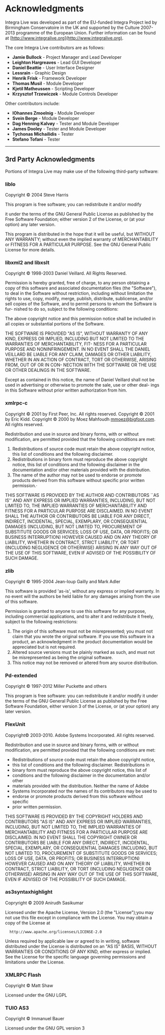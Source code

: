 
# Acknowledgments

Integra Live was developed as part of the EU-funded Integra Project led by Birmingham Conservatoire in the UK and supported by the Culture 2007-2013 programme of the European Union. Further information can be found at [http://www.integralive.org](http://www.integralive.org).

The core Integra Live contributors are as follows:

- **Jamie Bullock** - Project Manager and Lead Developer
- **Leighton Hargreaves** - Lead GUI Developer
- **Daniel Beattie** - User Interface Designer
- **Lessrain** - Graphic Design
- **Henrik Frisk** - Framework Developer
- **Thomas Musil** - Module Developer
- **Kjetil Matheussen** - Scripting Developer
- **Krzysztof Trzewiczek** - Module Controls Developer

Other contributors include:

- **IOhannes Zmoelnig** - Module Developer
- **Svein Berge** - Module Developer
- **Dag Henning Kalv&oslash;y** - Tester and Module Developer
- **James Dooley** - Tester and Module Developer
- **Tychonas Michailidis** - Tester
- **Stefano Tofani** - Tester

----

## 3rd Party Acknowledgments

Portions of Integra Live may make use of the following third-party software:

### liblo

Copyright &copy; 2004 Steve Harris

This program is free software; you can redistribute it and/or modify

it under the terms of the GNU General Public License as published by
the Free Software Foundation; either version 2 of the License, or
(at your option) any later version.


This program is distributed in the hope that it will be useful,
but WITHOUT ANY WARRANTY; without even the implied warranty of
MERCHANTABILITY or FITNESS FOR A PARTICULAR PURPOSE.  See the
GNU General Public License for more details.


### libxml2 and libxslt

Copyright &copy; 1998-2003 Daniel Veillard.  All Rights Reserved.

Permission is hereby granted, free of charge, to any person obtaining a copy
of this software and associated documentation files (the "Software"), to deal
in the Software without restriction, including without limitation the rights
to use, copy, modify, merge, publish, distribute, sublicense, and/or sell
copies of the Software, and to permit persons to whom the Software is fur-
nished to do so, subject to the following conditions:


The above copyright notice and this permission notice shall be included in
all copies or substantial portions of the Software.


THE SOFTWARE IS PROVIDED "AS IS", WITHOUT WARRANTY OF ANY KIND, EXPRESS OR
IMPLIED, INCLUDING BUT NOT LIMITED TO THE WARRANTIES OF MERCHANTABILITY, FIT-
NESS FOR A PARTICULAR PURPOSE AND NONINFRINGEMENT.  IN NO EVENT SHALL THE
DANIEL VEILLARD BE LIABLE FOR ANY CLAIM, DAMAGES OR OTHER LIABILITY, WHETHER
IN AN ACTION OF CONTRACT, TORT OR OTHERWISE, ARISING FROM, OUT OF OR IN CON-
NECTION WITH THE SOFTWARE OR THE USE OR OTHER DEALINGS IN THE SOFTWARE.


Except as contained in this notice, the name of Daniel Veillard shall not
be used in advertising or otherwise to promote the sale, use or other deal-
ings in this Software without prior written authorization from him.


### xmlrpc-c

Copyright &copy; 2001 by First Peer, Inc. All rights reserved.
Copyright &copy; 2001 by Eric Kidd.
Copyright &copy; 2000 by Moez Mahfoudh <mmoez@bigfoot.com>. All rights reserved.

Redistribution and use in source and binary forms, with or without
modification, are permitted provided that the following conditions
are met:

1. Redistributions of source code must retain the above copyright
   notice, this list of conditions and the following disclaimer.
2. Redistributions in binary form must reproduce the above copyright
   notice, this list of conditions and the following disclaimer in the
   documentation and/or other materials provided with the distribution.
3. The name of the author may not be used to endorse or promote products
   derived from this software without specific prior written permission.·

THIS SOFTWARE IS PROVIDED BY THE AUTHOR AND CONTRIBUTORS ``AS IS'' AND
ANY EXPRESS OR IMPLIED WARRANTIES, INCLUDING, BUT NOT LIMITED TO, THE
IMPLIED WARRANTIES OF MERCHANTABILITY AND FITNESS FOR A PARTICULAR PURPOSE
ARE DISCLAIMED.  IN NO EVENT SHALL THE AUTHOR OR CONTRIBUTORS BE LIABLE
FOR ANY DIRECT, INDIRECT, INCIDENTAL, SPECIAL, EXEMPLARY, OR CONSEQUENTIAL
DAMAGES (INCLUDING, BUT NOT LIMITED TO, PROCUREMENT OF SUBSTITUTE GOODS
OR SERVICES; LOSS OF USE, DATA, OR PROFITS; OR BUSINESS INTERRUPTION)
HOWEVER CAUSED AND ON ANY THEORY OF LIABILITY, WHETHER IN CONTRACT, STRICT
LIABILITY, OR TORT (INCLUDING NEGLIGENCE OR OTHERWISE) ARISING IN ANY WAY
OUT OF THE USE OF THIS SOFTWARE, EVEN IF ADVISED OF THE POSSIBILITY OF
SUCH DAMAGE.


### zlib

Copyright &copy; 1995-2004 Jean-loup Gailly and Mark Adler

This software is provided 'as-is', without any express or implied
warranty.  In no event will the authors be held liable for any damages
arising from the use of this software.

Permission is granted to anyone to use this software for any purpose,
including commercial applications, and to alter it and redistribute it
freely, subject to the following restrictions:

1. The origin of this software must not be misrepresented; you must not
 claim that you wrote the original software. If you use this software
 in a product, an acknowledgment in the product documentation would be
 appreciated but is not required.
2. Altered source versions must be plainly marked as such, and must not be
 misrepresented as being the original software.
3. This notice may not be removed or altered from any source distribution.


### Pd-extended

Copyright &copy; 1997-2012 Miller Puckette and others

This program is free software: you can redistribute it and/or modify it under
the terms of the GNU General Public License as published by the Free Software
Foundation, either version 3 of the License, or (at your option) any later
version.


### FlexUnit
Copyright&copy; 2003-2010. Adobe Systems Incorporated. All rights reserved.

Redistribution and use in source and binary forms, with or without
modification, are permitted provided that the following conditions are met:

   * Redistributions of source code must retain the above copyright notice,
   * this list of conditions and the following disclaimer.  Redistributions in
   * binary form must reproduce the above copyright notice, this list of
   * conditions and the following disclaimer in the documentation and/or other
   * materials provided with the distribution.  Neither the name of Adobe
   * Systems Incorporated nor the names of its contributors may be used to
   * endorse or promote products derived from this software without specific
   * prior written permission.

THIS SOFTWARE IS PROVIDED BY THE COPYRIGHT HOLDERS AND CONTRIBUTORS "AS IS" AND
ANY EXPRESS OR IMPLIED WARRANTIES, INCLUDING, BUT NOT LIMITED TO, THE IMPLIED
WARRANTIES OF MERCHANTABILITY AND FITNESS FOR A PARTICULAR PURPOSE ARE
DISCLAIMED. IN NO EVENT SHALL THE COPYRIGHT OWNER OR CONTRIBUTORS BE LIABLE FOR
ANY DIRECT, INDIRECT, INCIDENTAL, SPECIAL, EXEMPLARY, OR CONSEQUENTIAL DAMAGES
(INCLUDING, BUT NOT LIMITED TO, PROCUREMENT OF SUBSTITUTE GOODS OR SERVICES;
LOSS OF USE, DATA, OR PROFITS; OR BUSINESS INTERRUPTION) HOWEVER CAUSED AND ON
ANY THEORY OF LIABILITY, WHETHER IN CONTRACT, STRICT LIABILITY, OR TORT
(INCLUDING NEGLIGENCE OR OTHERWISE) ARISING IN ANY WAY OUT OF THE USE OF THIS
SOFTWARE, EVEN IF ADVISED OF THE POSSIBILITY OF SUCH DAMAGE.


### as3syntaxhighlight
Copryright &copy; 2009 Anirudh Sasikumar

Licensed under the Apache License, Version 2.0 (the "License");you may not use
this file except in compliance with the License.  You may obtain a copy of the
License at

      http://www.apache.org/licenses/LICENSE-2.0

 Unless required by applicable law or agreed to in writing, software
 distributed under the License is distributed on an "AS IS" BASIS, WITHOUT
 WARRANTIES OR CONDITIONS OF ANY KIND, either express or implied.  See the
 License for the specific language governing permissions and limitations under
 the License.


### XMLRPC Flash
Copyright &copy; Matt Shaw

Licensed under the GNU LGPL

### TUIO AS3
Copyright &copy; Immanuel Bauer

Licensed under the GNU GPL version 3









